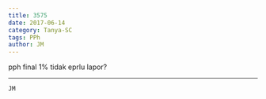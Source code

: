 ```yaml
---
title: 3575
date: 2017-06-14
category: Tanya-SC
tags: PPh
author: JM
---
```


pph final 1% tidak eprlu lapor?

---



`JM`
